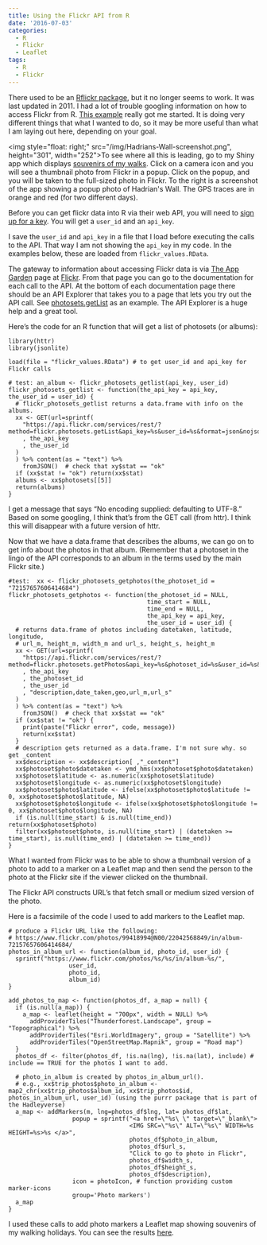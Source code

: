 ```yaml
---
title: Using the Flickr API from R
date: '2016-07-03'
categories:
  - R
  - Flickr
  - Leaflet
tags:
  - R
  - Flickr
---
```

There used to be an [Rflickr package](https://github.com/duncantl/Rflickr/blob/master/inst/doc/Rflickr.xml), but it no longer seems to work. It was last updated in 2011. I had a lot of trouble googling information on how to access Flickr from R. [This example](http://timelyportfolio.github.io/rCharts_Rflickr/iso_httr.html) really got me started. It is doing very different things that what I wanted to do, so it may be more useful than what I am laying out here, depending on your goal.

<img style="float: right;" src="/img/Hadrians-Wall-screenshot.png", height="301", width="252">To see where all this is leading, go to my Shiny app which displays [souvenirs of my walks](https://goldin.shinyapps.io/Walks/). Click on a camera
icon and you will see a thumbnail photo from Flickr in a popup. Click on the popup, and you will be taken to the full-sized photo in Flickr. To the right is a screenshot of the app showing a popup photo of Hadrian's Wall. The GPS traces are in orange and red (for two different days).

Before you can get flickr data into R via their web API, you will need to [sign up for a key](https://www.flickr.com/services/api/misc.api_keys.html). You will get a `user_id` and an `api_key`.

I save the `user_id` and `api_key` in a file that I load before executing the calls to the API. That way I am not showing the `api_key` in my code. In the examples below, these are loaded from `flickr_values.RData`.

The gateway to information about accessing Flickr data is via [The App Garden](https://www.flickr.com/services/api/) page at [Flickr](https://www.flickr.com/). From that page you can go to the documentation for each call to the API. At the bottom of each documentation page there should be an API Explorer that takes you to a page that lets you try out the API call. See [photosets.getList](https://www.flickr.com/services/api/explore/flickr.photosets.getList) as an example. The API Explorer is a huge help and a great tool.

Here’s the code for an R function that will get a list of photosets (or albums):

```
library(httr)
library(jsonlite)

load(file = "flickr_values.RData") # to get user_id and api_key for Flickr calls

# test: an_album <- flickr_photosets_getlist(api_key, user_id)
flickr_photosets_getlist <- function(the_api_key = api_key, the_user_id = user_id) {
  # flickr_photosets_getlist returns a data.frame with info on the albums.
  xx <- GET(url=sprintf(
    "https://api.flickr.com/services/rest/?method=flickr.photosets.getList&api_key=%s&user_id=%s&format=json&nojsoncallback=1"
    , the_api_key
    , the_user_id
  )
  ) %>% content(as = "text") %>%
    fromJSON()  # check that xy$stat == "ok"
  if (xx$stat != "ok") return(xx$stat)
  albums <- xx$photosets[[5]]
  return(albums)
}
```

I get a message that says “No encoding supplied: defaulting to UTF-8.” Based on some googling, I think that’s from the GET call (from httr). I think this will disappear with a future version of httr.

Now that we have a data.frame that describes the albums, we can go on to get info about the photos in that album. (Remember that a photoset in the lingo of the API corresponds to an album in the terms used by the main Flickr site.)

```
#test:  xx <- flickr_photosets_getphotos(the_photoset_id = "72157657606414684")
flickr_photosets_getphotos <- function(the_photoset_id = NULL, 
                                       time_start = NULL, 
                                       time_end = NULL, 
                                       the_api_key = api_key, 
                                       the_user_id = user_id) {
  # returns data.frame of photos including datetaken, latitude, longitude, 
  # url_m, height_m, width_m and url_s, height_s, height_m
  xx <- GET(url=sprintf(
    "https://api.flickr.com/services/rest/?method=flickr.photosets.getPhotos&api_key=%s&photoset_id=%s&user_id=%s&extras=%s&format=json&nojsoncallback=1"
    , the_api_key
    , the_photoset_id
    , the_user_id
    , "description,date_taken,geo,url_m,url_s"
  )
  ) %>% content(as = "text") %>%
    fromJSON()  # check that xx$stat == "ok"
  if (xx$stat != "ok") {
    print(paste("Flickr error", code, message))
    return(xx$stat)
  }
  # description gets returned as a data.frame. I'm not sure why. so get _content
  xx$description <- xx$description[ ,"_content"]
  xx$photoset$photo$datetaken <- ymd_hms(xx$photoset$photo$datetaken)
  xx$photoset$latitude <- as.numeric(xx$photoset$latitude)
  xx$photoset$longitude <- as.numeric(xx$photoset$longitude)
  xx$photoset$photo$latitude <- ifelse(xx$photoset$photo$latitude != 0, xx$photoset$photo$latitude, NA)
  xx$photoset$photo$longitude <- ifelse(xx$photoset$photo$longitude != 0, xx$photoset$photo$longitude, NA)
  if (is.null(time_start) & is.null(time_end)) return(xx$photoset$photo)
  filter(xx$photoset$photo, is.null(time_start) | (datetaken >= time_start), is.null(time_end) | (datetaken >= time_end))
}
```

What I wanted from Flickr was to be able to show a thumbnail version of a photo to add to a marker on a Leaflet map and then send the person to the photo at the Flickr site if the viewer clicked on the thumbnail.

The Flickr API constructs URL’s that fetch small or medium sized version of the photo.

Here is a facsimile of the code I used to add markers to the Leaflet map.

```
# produce a Flickr URL like the following:
# https://www.flickr.com/photos/99418994@N00/22042568849/in/album-72157657606414684/
photos_in_album_url <- function(album_id, photo_id, user_id) {
  sprintf("https://www.flickr.com/photos/%s/%s/in/album-%s/",
                 user_id,
                 photo_id,
                 album_id)
}

add_photos_to_map <- function(photos_df, a_map = null) {
  if (is.null(a_map)) {
    a_map <- leaflet(height = "700px", width = NULL) %>%
      addProviderTiles("Thunderforest.Landscape", group = "Topographical") %>%
      addProviderTiles("Esri.WorldImagery", group = "Satellite") %>%
      addProviderTiles("OpenStreetMap.Mapnik", group = "Road map") 
  }
  photos_df <- filter(photos_df, !is.na(lng), !is.na(lat), include) # include == TRUE for the photos I want to add.

  # photo_in_album is created by photos_in_album_url().  
  # e.g., xx$trip_photos$photo_in_album <- map2_chr(xx$trip_photos$album_id, xx$trip_photos$id, photos_in_album_url, user_id) (using the purrr package that is part of the Hadleyverse)
  a_map <- addMarkers(m, lng=photos_df$lng, lat= photos_df$lat,  
                  popup = sprintf("<a href=\"%s\ \" target=\"_blank\">
                                  <IMG SRC=\"%s\" ALT=\"%s\" WIDTH=%s HEIGHT=%s>%s </a>", 
                                  photos_df$photo_in_album,
                                  photos_df$url_s, 
                                  "Click to go to photo in Flickr",
                                  photos_df$width_s,
                                  photos_df$height_s,
                                  photos_df$description),  
                  icon = photoIcon, # function providing custom marker-icons
                  group='Photo markers')
  a_map
}
```

I used these calls to add photo markers a Leaflet map showing souvenirs of my walking holidays.
You can see the results [here](https://goldin.shinyapps.io/Walks/).
